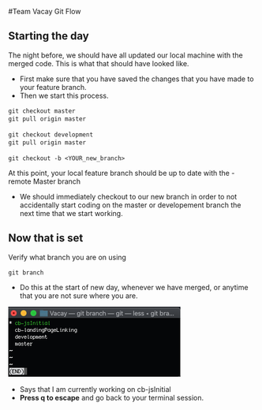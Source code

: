 #Team Vacay Git Flow


## Starting the day
The night before, we should have all updated our local machine with the merged code. This is what that should have looked like. 


- First make sure that you have saved the changes that you have made to your feature branch.
- Then we start this process. 
 
```
git checkout master
git pull origin master

git checkout development
git pull origin master

git checkout -b <YOUR_new_branch>
```
At this point, your local feature branch should be up to date with the -remote Master branch
  - We should immediately checkout to our new branch in order to not accidentally start coding on the master or developement branch the next time that we start working. 

## Now that is set
Verify what branch you are on using 
``` 
git branch
```
- Do this at the start of new day, whenever we have merged, or anytime that you are not sure where you are. 


![ScreenShotOrGitBranch](assets/git-branch.png)
- Says that I am currently working on cb-jsInitial
- **Press q to escape** and go back to your terminal session. 
 
